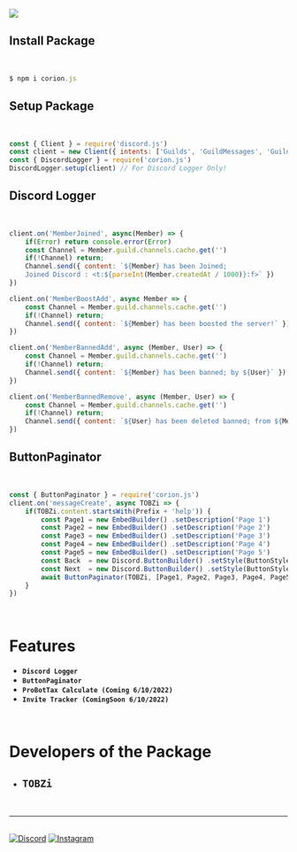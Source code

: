 ![](https://media.discordapp.net/attachments/863696103525187604/1026960225925873774/corion.js_1.png)

## Install Package

<br>

```js
$ npm i corion.js
```

## Setup Package

<br>

```js
const { Client } = require('discord.js')
const client = new Client({ intents: ['Guilds', 'GuildMessages', 'GuildMembers'] })
const { DiscordLogger } = require('corion.js')
DiscordLogger.setup(client) // For Discord Logger Only!
```

## Discord Logger

<br>

```js
client.on('MemberJoined', async(Member) => {
    if(Error) return console.error(Error)
    const Channel = Member.guild.channels.cache.get('')
    if(!Channel) return;
    Channel.send({ content: `${Member} has been Joined; 
    Joined Discord : <t:${parseInt(Member.createdAt / 1000)}:f>` })
})

client.on('MemberBoostAdd', async Member => {
    const Channel = Member.guild.channels.cache.get('')
    if(!Channel) return;
    Channel.send({ content: `${Member} has been boosted the server!` })
})

client.on('MemberBannedAdd', async (Member, User) => {
    const Channel = Member.guild.channels.cache.get('')
    if(!Channel) return;
    Channel.send({ content: `${Member} has been banned; by ${User}` })
})

client.on('MemberBannedRemove', async (Member, User) => {
    const Channel = Member.guild.channels.cache.get('')
    if(!Channel) return;
    Channel.send({ content: `${User} has been deleted banned; from ${Member}` })
})
```

## ButtonPaginator

<br>

```js
const { ButtonPaginator } = require('corion.js')
client.on('messageCreate', async TOBZi => {
    if(TOBZi.content.startsWith(Prefix + 'help')) {
        const Page1 = new EmbedBuilder() .setDescription('Page 1')
        const Page2 = new EmbedBuilder() .setDescription('Page 2')
        const Page3 = new EmbedBuilder() .setDescription('Page 3')
        const Page4 = new EmbedBuilder() .setDescription('Page 4')
        const Page5 = new EmbedBuilder() .setDescription('Page 5')
        const Back  = new Discord.ButtonBuilder() .setStyle(ButtonStyle.Danger)  .setEmoji('◀')
        const Next  = new Discord.ButtonBuilder() .setStyle(ButtonStyle.Success) .setEmoji('▶')
        await ButtonPaginator(TOBZi, [Page1, Page2, Page3, Page4, Page5], [Back, Next])
    }
})
```
<br>

# Features

- **`Discord Logger`**
- **`ButtonPaginator`**
- **`ProBotTax Calculate (Coming 6/10/2022)`**
- **`Invite Tracker (ComingSoon 6/10/2022)`**

<br>

# Developers of the Package

- **`TOBZi`** 
  -

<br> 

---

<br>
<a href='https://discord.gg/9mxaKNR9fN' target="_blank"><img alt='Discord' src='https://img.shields.io/badge/TOBZi-100000?style=flat-square&logo=Discord&logoColor=FFFFFF&labelColor=5F54FF&color=5F54FF'/></a> <a href='https://instagram.com/moearabie' target="_blank"><img alt='Instagram' src='https://img.shields.io/badge/Instagram-100000?style=flat-square&logo=Instagram&logoColor=FFFFFF&labelColor=F77737&color=F77737'/></a>
